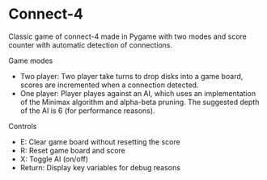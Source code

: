 # Connect-4
Classic game of connect-4 made in Pygame with two modes and score counter with automatic detection of connections.

Game modes
 - Two player: Two player take turns to drop disks into a game board, scores are incremented when a connection detected.
 - One player: Player playes against an AI, which uses an implementation of the Minimax algorithm and alpha-beta pruning.
               The suggested depth of the AI is 6 (for performance reasons).

Controls
 - E: Clear game board without resetting the score
 - R: Reset game board and score
 - X: Toggle AI (on/off)
 - Return: Display key variables for debug reasons

   
